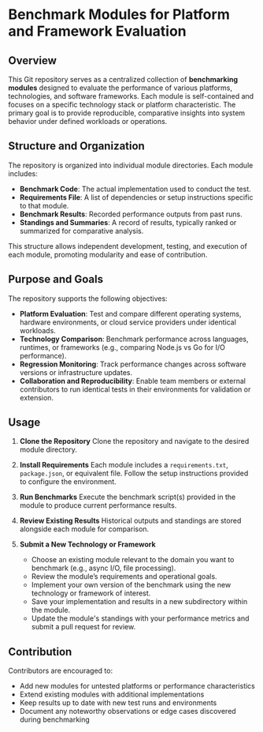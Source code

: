 # Benchmark Modules for Platform and Framework Evaluation

## Overview

This Git repository serves as a centralized collection of **benchmarking modules** designed to evaluate the performance of various platforms, technologies, and software frameworks. Each module is self-contained and focuses on a specific technology stack or platform characteristic. The primary goal is to provide reproducible, comparative insights into system behavior under defined workloads or operations.

## Structure and Organization

The repository is organized into individual module directories. Each module includes:

* **Benchmark Code**: The actual implementation used to conduct the test.
* **Requirements File**: A list of dependencies or setup instructions specific to that module.
* **Benchmark Results**: Recorded performance outputs from past runs.
* **Standings and Summaries**: A record of results, typically ranked or summarized for comparative analysis.

This structure allows independent development, testing, and execution of each module, promoting modularity and ease of contribution.

## Purpose and Goals

The repository supports the following objectives:

* **Platform Evaluation**: Test and compare different operating systems, hardware environments, or cloud service providers under identical workloads.
* **Technology Comparison**: Benchmark performance across languages, runtimes, or frameworks (e.g., comparing Node.js vs Go for I/O performance).
* **Regression Monitoring**: Track performance changes across software versions or infrastructure updates.
* **Collaboration and Reproducibility**: Enable team members or external contributors to run identical tests in their environments for validation or extension.

## Usage

1. **Clone the Repository**
   Clone the repository and navigate to the desired module directory.

2. **Install Requirements**
   Each module includes a `requirements.txt`, `package.json`, or equivalent file. Follow the setup instructions provided to configure the environment.

3. **Run Benchmarks**
   Execute the benchmark script(s) provided in the module to produce current performance results.

4. **Review Existing Results**
   Historical outputs and standings are stored alongside each module for comparison.

5. **Submit a New Technology or Framework**

   * Choose an existing module relevant to the domain you want to benchmark (e.g., async I/O, file processing).
   * Review the module’s requirements and operational goals.
   * Implement your own version of the benchmark using the new technology or framework of interest.
   * Save your implementation and results in a new subdirectory within the module.
   * Update the module's standings with your performance metrics and submit a pull request for review.

## Contribution

Contributors are encouraged to:

* Add new modules for untested platforms or performance characteristics
* Extend existing modules with additional implementations
* Keep results up to date with new test runs and environments
* Document any noteworthy observations or edge cases discovered during benchmarking

